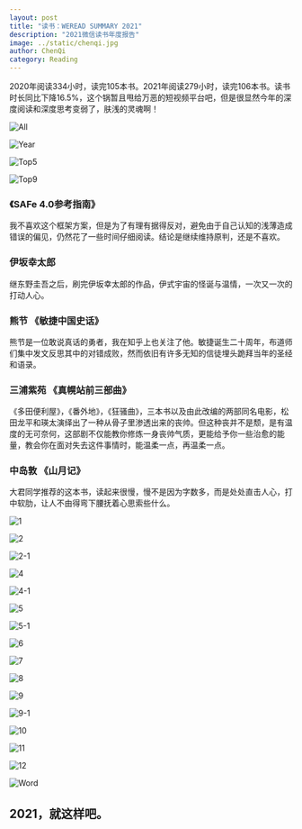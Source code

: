 ```yaml
---
layout: post
title: "读书：WEREAD SUMMARY 2021"
description: "2021微信读书年度报告"
image: ../static/chenqi.jpg
author: ChenQi
category: Reading
---
```


2020年阅读334小时，读完105本书。2021年阅读279小时，读完106本书。读书时长同比下降16.5%，这个锅暂且甩给万恶的短视频平台吧，但是很显然今年的深度阅读和深度思考变弱了，肤浅的灵魂啊！

![All](../static/weread/2021/all.jpg)

![Year](../static/weread/2021/year.jpg)

![Top5](../static/weread/2021/top5.jpg)

![Top9](../static/weread/2021/top9.jpg)

### 《SAFe 4.0参考指南》

我不喜欢这个框架方案，但是为了有理有据得反对，避免由于自己认知的浅薄造成错误的偏见，仍然花了一些时间仔细阅读。结论是继续维持原判，还是不喜欢。

### 伊坂幸太郎

继东野圭吾之后，刷完伊坂幸太郎的作品，伊式宇宙的怪诞与温情，一次又一次的打动人心。

### 熊节 《敏捷中国史话》

熊节是一位敢说真话的勇者，我在知乎上也关注了他。敏捷诞生二十周年，布道师们集中发文反思其中的对错成败，然而依旧有许多无知的信徒埋头跪拜当年的圣经和语录。

### 三浦紫苑 《真幌站前三部曲》

《多田便利屋》，《番外地》，《狂骚曲》，三本书以及由此改编的两部同名电影，松田龙平和瑛太演绎出了一种从骨子里渗透出来的丧帅。但这种丧并不是颓，是有温度的无可奈何，这部剧不仅能教你修炼一身丧帅气质，更能给予你一些治愈的能量，教会你在面对失去这件事情时，能温柔一点，再温柔一点。

### 中岛敦 《山月记》

大君同学推荐的这本书，读起来很慢，慢不是因为字数多，而是处处直击人心，打中软肋，让人不由得弯下腰抚着心思索些什么。

![1](../static/weread/2021/1.jpg)

![2](../static/weread/2021/2.jpg)

![2-1](../static/weread/2021/2-1.jpg)

![4](../static/weread/2021/4.jpg)

![4-1](../static/weread/2021/4-1.jpg)

![5](../static/weread/2021/5.jpg)

![5-1](../static/weread/2021/5-1.jpg)

![6](../static/weread/2021/6.jpg)

![7](../static/weread/2021/7.jpg)

![8](../static/weread/2021/8.jpg)

![9](../static/weread/2021/9.jpg)

![9-1](../static/weread/2021/9-1.jpg)

![10](../static/weread/2021/10.jpg)

![11](../static/weread/2021/11.jpg)

![12](../static/weread/2021/12.jpg)

![Word](../static/weread/2021/word.jpg)

## 2021，就这样吧。
